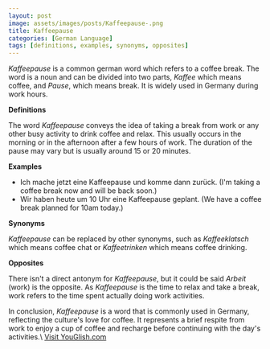 ```yaml
---
layout: post
image: assets/images/posts/Kaffeepause-.png
title: Kaffeepause 
categories: [German Language]
tags: [definitions, examples, synonyms, opposites]
---
```


*Kaffeepause* is a common german word which refers to a coffee break. The word is a noun and can be divided into two parts, *Kaffee* which means coffee, and *Pause*, which means break. It is widely used in Germany during work hours.

**Definitions**

The word *Kaffeepause* conveys the idea of taking a break from work or any other busy activity to drink coffee and relax. This usually occurs in the morning or in the afternoon after a few hours of work. The duration of the pause may vary but is usually around 15 or 20 minutes.

**Examples**

- Ich mache jetzt eine Kaffeepause und komme dann zurück. (I'm taking a coffee break now and will be back soon.)
- Wir haben heute um 10 Uhr eine Kaffeepause geplant. (We have a coffee break planned for 10am today.)

**Synonyms**

*Kaffeepause* can be replaced by other synonyms, such as *Kaffeeklatsch* which means coffee chat or *Kaffeetrinken* which means coffee drinking.

**Opposites**

There isn't a direct antonym for *Kaffeepause*, but it could be said *Arbeit* (work) is the opposite. As *Kaffeepause* is the time to relax and take a break, work refers to the time spent actually doing work activities.

In conclusion, *Kaffeepause* is a word that is commonly used in Germany, reflecting the culture's love for coffee. It represents a brief respite from work to enjoy a cup of coffee and recharge before continuing with the day's activities.\ <a id="yg-widget-0" class="youglish-widget" data-query="Kaffeepause " data-lang="german" data-components="8412" data-auto-start="0" data-bkg-color="theme_light" data-title="How%20to%20pronounce%20Kaffeepause %20in%20German"  rel="nofollow" href="https://youglish.com">Visit YouGlish.com</a><script async src="https://youglish.com/public/emb/widget.js" charset="utf-8"></script>